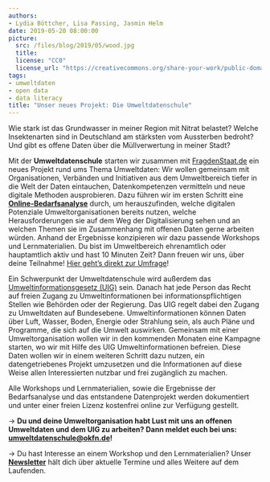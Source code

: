 ```yaml
---
authors: 
- Lydia Böttcher, Lisa Passing, Jasmin Helm
date: 2019-05-20 08:00:00
picture:
  src: /files/blog/2019/05/wood.jpg
  title: 
  license: "CC0"
  license_url: "https://creativecommons.org/share-your-work/public-domain/cc0/"
tags:
- umweltdaten
- open data
- data literacy
title: "Unser neues Projekt: Die Umweltdatenschule"
---
```


Wie stark ist das Grundwasser in meiner Region mit Nitrat belastet? Welche Insektenarten sind in Deutschland am stärksten vom Aussterben bedroht? Und gibt es offene Daten über die Müllverwertung in meiner Stadt?

Mit der **Umweltdatenschule** starten wir zusammen mit [FragdenStaat.de](https://fragdenstaat.de) ein neues Projekt rund ums Thema Umweltdaten: Wir wollen gemeinsam mit Organisationen, Verbänden und Initiativen aus dem Umweltbereich tiefer in die Welt der Daten eintauchen, Datenkompetenzen vermitteln und neue digitale Methoden ausprobieren. Dazu führen wir im ersten Schritt eine **[Online-Bedarfsanalyse](http://umfrage.datenschule.de/index.php/896774?lang=de)** durch, um herauszufinden, welche digitalen Potenziale Umweltorganisationen bereits nutzen, welche Herausforderungen sie auf dem Weg der Digitalisierung sehen und an welchen Themen sie im Zusammenhang mit offenen Daten gerne arbeiten würden. Anhand der Ergebnisse konzipieren wir dazu passende Workshops und Lernmaterialien. Du bist im Umweltbereich ehrenamtlich oder hauptamtlich aktiv und hast 10 Minuten Zeit? Dann freuen wir uns, über deine Teilnahme! [Hier geht’s direkt zur Umfrage](http://umfrage.datenschule.de/index.php/896774?lang=de)!
 
Ein Schwerpunkt der Umweltdatenschule wird außerdem das [Umweltinformationsgesetz (UIG)](https://www.bmu.de/themen/bildung-beteiligung/umweltinformation/umweltinformationsgesetz/) sein. Danach hat jede Person das Recht auf freien Zugang zu Umweltinformationen bei informationspflichtigen Stellen wie Behörden oder der Regierung. Das UIG regelt dabei den Zugang zu Umweltdaten auf Bundesebene. Umweltinformationen können Daten über Luft, Wasser, Boden, Energie oder Strahlung sein, als auch Pläne und Programme, die sich auf die Umwelt auswirken. Gemeinsam mit einer Umweltorganisation wollen wir in den kommenden Monaten eine Kampagne starten, wo wir mit Hilfe des UIG Umweltinformationen befreien. Diese Daten wollen wir in einem weiteren Schritt dazu nutzen, ein datengetriebenes Projekt umzusetzen und die Informationen auf diese Weise allen Interessierten nutzbar und frei zugänglich zu machen. 

Alle Workshops und Lernmaterialien, sowie die Ergebnisse der Bedarfsanalyse und das entstandene Datenprojekt werden dokumentiert und unter einer freien Lizenz kostenfrei online zur Verfügung gestellt. 

→ **Du und deine Umweltorganisation habt Lust mit uns an offenen Umweltdaten und dem UIG zu arbeiten? Dann meldet euch bei uns: [umweltdatenschule@okfn.de](mailto:umweltdatenschule@okfn.de)!** 

→ Du hast Interesse an einem Workshop und den Lernmaterialien? Unser **[Newsletter](https://okfn.us5.list-manage.com/subscribe?u=929f1e07936386d34833e20d1&id=57affeefd3)** hält dich über aktuelle Termine und alles Weitere auf dem Laufenden. 